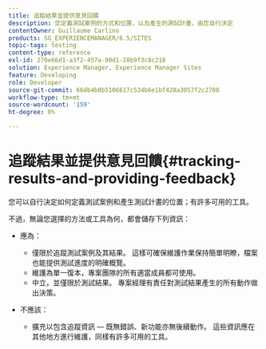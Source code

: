 ```yaml
---
title: 追蹤結果並提供意見回饋
description: 您定義測試案例的方式和位置，以及產生的測試計畫，由您自行決定
contentOwner: Guillaume Carlino
products: SG_EXPERIENCEMANAGER/6.5/SITES
topic-tags: testing
content-type: reference
exl-id: 270e66d1-a3f2-457a-90d1-28b9f3c8c218
solution: Experience Manager, Experience Manager Sites
feature: Developing
role: Developer
source-git-commit: 66db4b0b5106617c534b6e1bf428a3057f2c2708
workflow-type: tm+mt
source-wordcount: '159'
ht-degree: 0%

---
```


# 追蹤結果並提供意見回饋{#tracking-results-and-providing-feedback}

您可以自行決定如何定義測試案例和產生測試計畫的位置；有許多可用的工具。

不過，無論您選擇的方法或工具為何，都會儲存下列資訊：

* 應為：

   * 僅限於追蹤測試案例及其結果。 這樣可確保維護作業保持簡單明瞭，檔案也能提供測試進度的明確概覽。
   * 維護為單一復本，專案團隊的所有適當成員都可使用。
   * 中立，並僅限於測試結果。 專案經理有責任對測試結果產生的所有動作做出決策。

* 不應該：

   * 擴充以包含追蹤資訊 — 既無錯誤、新功能亦無後續動作。 這些資訊應在其他地方進行維護，同樣有許多可用的工具。
